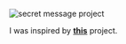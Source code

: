 ![secret message project](https://i.postimg.cc/jqHk2pps/sm.gif)

I was inspired by [**this**](https://jenniferdewalt.com/secret_message.html) project.

